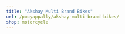 ```yaml
---
title: "Akshay Multi Brand Bikes"
url: /pooyappally/akshay-multi-brand-bikes/
shop: motorcycle
---
```

